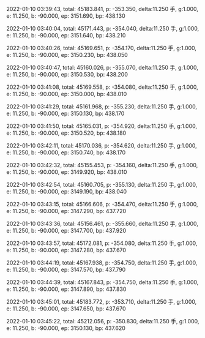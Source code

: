 2022-01-10 03:39:43, total: 45183.841, p: -353.350, delta:11.250 手, g:1.000, e: 11.250, b: -90.000, ep: 3151.690, bp: 438.130

2022-01-10 03:40:04, total: 45171.443, p: -354.040, delta:11.250 手, g:1.000, e: 11.250, b: -90.000, ep: 3151.640, bp: 438.210

2022-01-10 03:40:26, total: 45169.651, p: -354.170, delta:11.250 手, g:1.000, e: 11.250, b: -90.000, ep: 3150.230, bp: 438.050

2022-01-10 03:40:47, total: 45160.026, p: -355.070, delta:11.250 手, g:1.000, e: 11.250, b: -90.000, ep: 3150.530, bp: 438.200

2022-01-10 03:41:08, total: 45169.558, p: -354.080, delta:11.250 手, g:1.000, e: 11.250, b: -90.000, ep: 3150.000, bp: 438.010

2022-01-10 03:41:29, total: 45161.968, p: -355.230, delta:11.250 手, g:1.000, e: 11.250, b: -90.000, ep: 3150.130, bp: 438.170

2022-01-10 03:41:50, total: 45165.031, p: -354.920, delta:11.250 手, g:1.000, e: 11.250, b: -90.000, ep: 3150.520, bp: 438.180

2022-01-10 03:42:11, total: 45170.036, p: -354.620, delta:11.250 手, g:1.000, e: 11.250, b: -90.000, ep: 3150.740, bp: 438.170

2022-01-10 03:42:32, total: 45155.453, p: -354.160, delta:11.250 手, g:1.000, e: 11.250, b: -90.000, ep: 3149.920, bp: 438.010

2022-01-10 03:42:54, total: 45160.705, p: -355.130, delta:11.250 手, g:1.000, e: 11.250, b: -90.000, ep: 3149.190, bp: 438.040

2022-01-10 03:43:15, total: 45166.606, p: -354.470, delta:11.250 手, g:1.000, e: 11.250, b: -90.000, ep: 3147.290, bp: 437.720

2022-01-10 03:43:36, total: 45156.461, p: -355.660, delta:11.250 手, g:1.000, e: 11.250, b: -90.000, ep: 3147.700, bp: 437.920

2022-01-10 03:43:57, total: 45172.081, p: -354.080, delta:11.250 手, g:1.000, e: 11.250, b: -90.000, ep: 3147.280, bp: 437.670

2022-01-10 03:44:19, total: 45167.938, p: -354.750, delta:11.250 手, g:1.000, e: 11.250, b: -90.000, ep: 3147.570, bp: 437.790

2022-01-10 03:44:39, total: 45167.843, p: -354.750, delta:11.250 手, g:1.000, e: 11.250, b: -90.000, ep: 3147.890, bp: 437.830

2022-01-10 03:45:01, total: 45183.772, p: -353.710, delta:11.250 手, g:1.000, e: 11.250, b: -90.000, ep: 3147.650, bp: 437.670

2022-01-10 03:45:22, total: 45212.056, p: -350.830, delta:11.250 手, g:1.000, e: 11.250, b: -90.000, ep: 3150.130, bp: 437.620